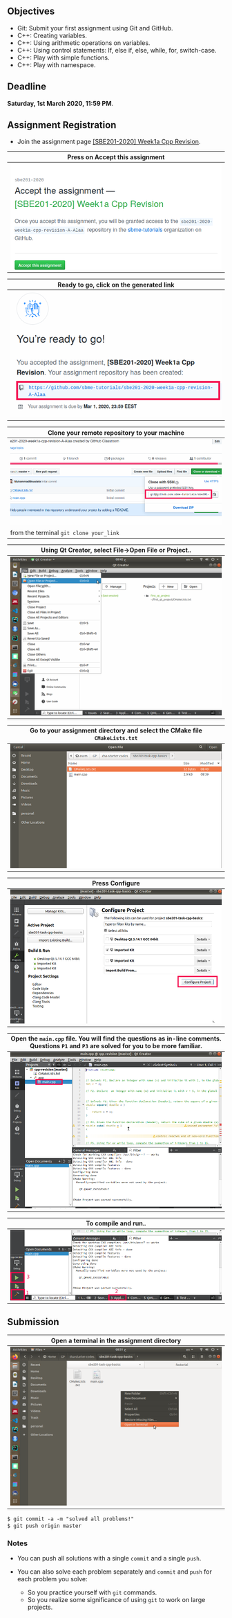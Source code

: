 ## Objectives

* Git: Submit your first assignment using Git and GitHub.
* C++: Creating variables.
* C++: Using arithmetic operations on variables.
* C++: Using control statements: If, else if, else, while, for, switch-case.
* C++: Play with simple functions.
* C++: Play with namespace.

## Deadline

**Saturday, 1st March 2020, 11:59 PM**.

## Assignment Registration

* Join the assignment page [\[SBE201-2020\] Week1a Cpp Revision](https://classroom.github.com/a/-X2Q48Jz).

| Press on **Accept this assignment** |
|----|
| ![](a1.png) |


| Ready to go, click on the generated link |
|---|
| ![](a2.png) |


| Clone your remote repository to your machine |
|-----|
| ![](a3.png) |
| from the terminal `git clone your_link` |



| Using Qt Creator, select **File->Open File or Project..** |
|-----|
| ![](qt1.png) |

| Go to your assignment directory and select the CMake file `CMakeLists.txt` |
|-----|
| ![](qt2.png) |

| Press **Configure** |
|-----|
| ![](qt3.png) |

| Open the `main.cpp` file. You will find the questions as in-line comments. Questions `P1` and `P3` are solved for you to be more familiar. |
|-----|
| ![](qt4.png) |

| To compile and run..  |
|-----|
| ![](qt5.png) |


## Submission

| Open a terminal in the assignment directory |
|---|
| ![](submit.png)  |

```terminal
$ git commit -a -m "solved all problems!"
$ git push origin master
```

<div class="alert alert-primary" markdown="1" role="alert">

### <i class="fas fa-info-circle"></i> Notes

* You can push all solutions with a single `commit` and a single `push`.
* You can also solve each problem separately and `commit` and `push` for each problem you solve:

  * So you practice yourself with `git` commands.
  * So you realize some significance of using `git` to work on large projects.

</div>
